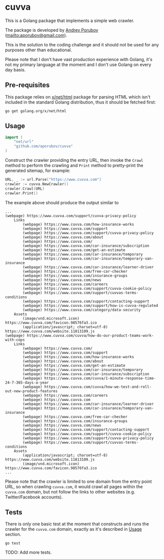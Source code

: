 # cuvva #

This is a Golang package that implements a simple web crawler.

The package is developed by [Andrey Porubov][aporubov-github]
([mailto:aporubov@gmail.com][aporubov-email]).

This is the solution to the coding challenge and it should not
be used for any purposes other than educational.

Please note that I don't have vast production experience with
Golang, it's not my primary language at the moment and I don't
use Golang on every day basis.

## Pre-requisites ##

This package relies on [x/net/html][x/net/html] package
for parsing HTML which isn't included in the standard Golang
distribution, thus it should be fetched first:

```shell
go get golang.org/x/net/html
```

## Usage ##

```go
import (
    "net/url"
    "github.com/aporubov/cuvva"
)
```

Construct the crawler providing the entry URL, then invoke the
`Crawl` method to perform the crawling and `Print` method to
pretty-print the generated sitemap, for example:

```go
URL, _ := url.Parse("https://www.cuvva.com")
crawler := cuvva.NewCrawler()
crawler.Crawl(URL)
crawler.Print()
```

The example above should produce the output similar to

```shell
...
(webpage) https://www.cuvva.com/support/cuvva-privacy-policy
    Links
        (webpage) https://www.cuvva.com/how-insurance-works
        (webpage) https://www.cuvva.com/support
        (webpage) https://www.cuvva.com/support/cuvva-privacy-policy
        (webpage) https://www.cuvva.com/about
        (webpage) https://www.cuvva.com/
        (webpage) https://www.cuvva.com/car-insurance/subscription
        (webpage) https://www.cuvva.com/get-an-estimate
        (webpage) https://www.cuvva.com/car-insurance/temporary
        (webpage) https://www.cuvva.com/car-insurance/temporary-van-insurance
        (webpage) https://www.cuvva.com/car-insurance/learner-driver
        (webpage) https://www.cuvva.com/free-car-checker
        (webpage) https://www.cuvva.com/insurance-groups
        (webpage) https://www.cuvva.com/news
        (webpage) https://www.cuvva.com/careers
        (webpage) https://www.cuvva.com/support/cuvva-cookie-policy
        (webpage) https://www.cuvva.com/support/cuvvas-terms-conditions
        (webpage) https://www.cuvva.com/support/contacting-support
        (webpage) https://www.cuvva.com/support/how-is-cuvva-regulated
        (webpage) https://www.cuvva.com/category/data-security
    Assets
        (image/vnd.microsoft.icon) https://www.cuvva.com/favicon.98576fa3.ico
        (application/javascript; charset=utf-8) https://www.cuvva.com/website.11813109.js
(webpage) https://www.cuvva.com/cuvva/how-do-our-product-teams-work-with-cops
    Links
        (webpage) https://www.cuvva.com/
        (webpage) https://www.cuvva.com/support
        (webpage) https://www.cuvva.com/how-insurance-works
        (webpage) https://www.cuvva.com/about
        (webpage) https://www.cuvva.com/get-an-estimate
        (webpage) https://www.cuvva.com/car-insurance/temporary
        (webpage) https://www.cuvva.com/car-insurance/subscription
        (webpage) https://www.cuvva.com/cuvva/1-minute-response-time-24-7-365-days-a-year
        (webpage) https://www.cuvva.com/cuvva/how-we-test-and-roll-out-new-product-features
        (webpage) https://www.cuvva.com/careers
        (webpage) https://www.cuvva.com
        (webpage) https://www.cuvva.com/car-insurance/learner-driver
        (webpage) https://www.cuvva.com/car-insurance/temporary-van-insurance
        (webpage) https://www.cuvva.com/free-car-checker
        (webpage) https://www.cuvva.com/insurance-groups
        (webpage) https://www.cuvva.com/news
        (webpage) https://www.cuvva.com/support/contacting-support
        (webpage) https://www.cuvva.com/support/cuvva-cookie-policy
        (webpage) https://www.cuvva.com/support/cuvva-privacy-policy
        (webpage) https://www.cuvva.com/support/cuvvas-terms-conditions
    Assets
        (application/javascript; charset=utf-8) https://www.cuvva.com/website.11813109.js
        (image/vnd.microsoft.icon) https://www.cuvva.com/favicon.98576fa3.ico
...
```

Please note that the crawler is limited to one domain from the entry point URL, so when crawling
`cuvva.com`, it would crawl all pages within the `cuvva.com` domain, but not follow the links
to other websites (e.g. Twitter/Facebook accounts).

## Tests ##

There is only one basic test at the moment that constructs and runs the crawler for
the `cuvva.com` domain, exactly as it's described in [Usage](#usage) section.

```shell
go test
```

TODO: Add more tests.

[aporubov-github]: https://github.com/aporubov
[aporubov-email]: mailto:aporubov@gmail.com
[x/net/html]: https://pkg.go.dev/golang.org/x/net/html